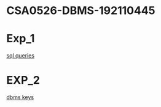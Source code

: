 # CSA0526-DBMS-192110445
# Exp_1
[sql queries](https://github.com/Kathiravan2004/CSA0526-DBMS-192110445/blob/main/db_exp_1.txt)
# EXP_2
[dbms keys](https://github.com/Kathiravan2004/CSA0526-DBMS-192110445/blob/main/db_exp_2.txt)
